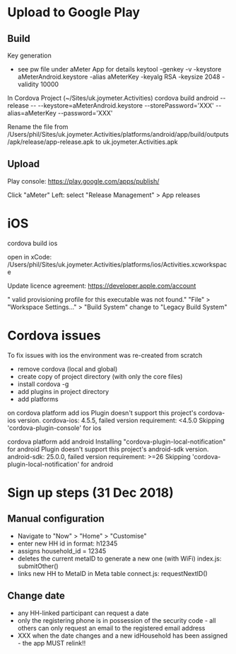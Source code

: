 Upload to Google Play
=====================


Build
-----

Key generation
- see pw file under aMeter App for details
keytool -genkey -v -keystore aMeterAndroid.keystore -alias aMeterKey -keyalg RSA -keysize 2048 -validity 10000

In Cordova Project
(~/Sites/uk.joymeter.Activities)
cordova build android --release -- --keystore=aMeterAndroid.keystore --storePassword='XXX' --alias=aMeterKey --password='XXX'

Rename the file from 
/Users/phil/Sites/uk.joymeter.Activities/platforms/android/app/build/outputs/apk/release/app-release.apk
to
uk.joymeter.Activities.apk

Upload
------

Play console:
https://play.google.com/apps/publish/

Click "aMeter"
Left: select "Release Management" > App releases

iOS
===

cordova build ios

open in xCode:
/Users/phil/Sites/uk.joymeter.Activities/platforms/ios/Activities.xcworkspace

Update licence agreement:
https://developer.apple.com/account

" valid provisioning profile for this executable was not found."
"File" > "Workspace Settings..." >  "Build System" change to "Legacy Build System"


Cordova issues
==============

To fix issues with ios the environment was re-created from scratch
- remove cordova (local and global)
- create copy of project directory (with only the core files)
- install cordova -g
- add plugins in project directory
- add platforms

on 
cordova platform add ios
    Plugin doesn't support this project's cordova-ios version. cordova-ios: 4.5.5, failed version requirement: <4.5.0
    Skipping 'cordova-plugin-console' for ios

cordova platform add android
    Installing "cordova-plugin-local-notification" for android
    Plugin doesn't support this project's android-sdk version. android-sdk: 25.0.0, failed version requirement: >=26
    Skipping 'cordova-plugin-local-notification' for android




Sign up steps (31 Dec 2018)
===========================

Manual configuration
--------------------

- Navigate to "Now" > "Home" > "Customise"
- enter new HH id in format: h12345
- assigns household_id = 12345
- deletes the current metaID to generate a new one (with WiFi)       index.js: submitOther()
- links new HH to MetaID in Meta table                               connect.js: requestNextID()

Change date
-----------

- any HH-linked participant can request a date
- only the registering phone is in possession of the security code - all others can only request an email to the registered email address
- XXX when the date changes and a new idHousehold has been assigned - the app MUST relink!!


